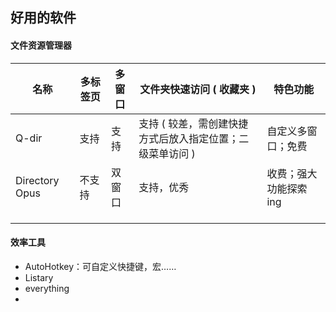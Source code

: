 ## 好用的软件

#### 文件资源管理器

| 名称             | 多标签页 | 多窗口  | 文件夹快速访问 ( 收藏夹 )                 | 特色功能         |
| -------------- | ---- | ---- | ---------------------------- | ------------ |
| Q-dir          | 支持   | 支持   | 支持 ( 较差，需创建快捷方式后放入指定位置；二级菜单访问 ) | 自定义多窗口；免费    |
| Directory Opus | 不支持  | 双窗口  | 支持，优秀                        | 收费；强大功能探索 ing |
|                |      |      |                              |              |
|                |      |      |                              |              |
|                |      |      |                              |              |

#### 效率工具

- AutoHotkey：可自定义快捷键，宏……
- Listary
- everything
- ​